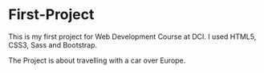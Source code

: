 # First-Project
This is my first project for Web Development Course at DCI.
I used HTML5, CSS3, Sass and Bootstrap.

The Project is about travelling with a car over Europe.
